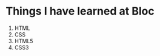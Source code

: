 # Things I have learned at Bloc #
<ol>
<li>HTML</li>
<li>CSS</li>
<li>HTML5</li>
<li>CSS3</li>
</ol>
